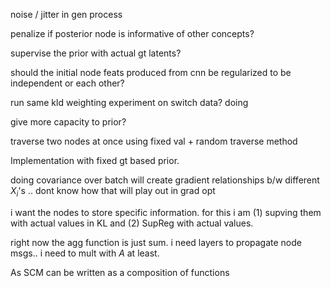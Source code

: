 noise / jitter in gen process

penalize if posterior node is informative of other concepts?

supervise the prior with actual gt latents?

should the initial node feats produced from cnn be regularized to be independent or each other?

run same kld weighting experiment on switch data? doing

give more capacity to prior?

traverse two nodes at once using fixed val + random traverse method

Implementation with fixed gt based prior.


doing covariance over batch will create gradient relationships b/w different $X_i$'s .. dont know how that will play out in grad opt

i want the nodes to store specific information.
for this i am (1) supving them with actual values in KL and (2) SupReg with actual values.

right now the agg function is just sum.
i need layers to propagate node msgs.. i need to mult with $A$ at least.

As SCM can be written as a composition of functions


